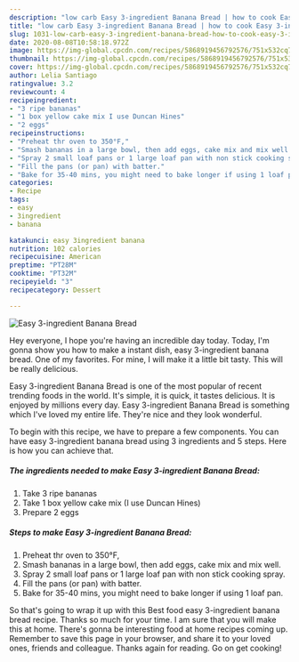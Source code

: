 ```yaml
---
description: "low carb Easy 3-ingredient Banana Bread | how to cook Easy 3-ingredient Banana Bread"
title: "low carb Easy 3-ingredient Banana Bread | how to cook Easy 3-ingredient Banana Bread"
slug: 1031-low-carb-easy-3-ingredient-banana-bread-how-to-cook-easy-3-ingredient-banana-bread
date: 2020-08-08T10:58:18.972Z
image: https://img-global.cpcdn.com/recipes/5868919456792576/751x532cq70/easy-3-ingredient-banana-bread-recipe-main-photo.jpg
thumbnail: https://img-global.cpcdn.com/recipes/5868919456792576/751x532cq70/easy-3-ingredient-banana-bread-recipe-main-photo.jpg
cover: https://img-global.cpcdn.com/recipes/5868919456792576/751x532cq70/easy-3-ingredient-banana-bread-recipe-main-photo.jpg
author: Lelia Santiago
ratingvalue: 3.2
reviewcount: 4
recipeingredient:
- "3 ripe bananas"
- "1 box yellow cake mix I use Duncan Hines"
- "2 eggs"
recipeinstructions:
- "Preheat thr oven to 350°F,"
- "Smash bananas in a large bowl, then add eggs, cake mix and mix well."
- "Spray 2 small loaf pans or 1 large loaf pan with non stick cooking spray."
- "Fill the pans (or pan) with batter."
- "Bake for 35-40 mins, you might need to bake longer if using 1 loaf pan."
categories:
- Recipe
tags:
- easy
- 3ingredient
- banana

katakunci: easy 3ingredient banana 
nutrition: 102 calories
recipecuisine: American
preptime: "PT28M"
cooktime: "PT32M"
recipeyield: "3"
recipecategory: Dessert

---
```



![Easy 3-ingredient Banana Bread](https://img-global.cpcdn.com/recipes/5868919456792576/751x532cq70/easy-3-ingredient-banana-bread-recipe-main-photo.jpg)

Hey everyone, I hope you're having an incredible day today. Today, I'm gonna show you how to make a instant dish, easy 3-ingredient banana bread. One of my favorites. For mine, I will make it a little bit tasty. This will be really delicious.



Easy 3-ingredient Banana Bread is one of the most popular of recent trending foods in the world. It's simple, it is quick, it tastes delicious. It is enjoyed by millions every day. Easy 3-ingredient Banana Bread is something which I've loved my entire life. They're nice and they look wonderful.


To begin with this recipe, we have to prepare a few components. You can have easy 3-ingredient banana bread using 3 ingredients and 5 steps. Here is how you can achieve that.

<!--inarticleads1-->

##### The ingredients needed to make Easy 3-ingredient Banana Bread:

1. Take 3 ripe bananas
1. Take 1 box yellow cake mix (I use Duncan Hines)
1. Prepare 2 eggs




<!--inarticleads2-->

##### Steps to make Easy 3-ingredient Banana Bread:

1. Preheat thr oven to 350°F,
1. Smash bananas in a large bowl, then add eggs, cake mix and mix well.
1. Spray 2 small loaf pans or 1 large loaf pan with non stick cooking spray.
1. Fill the pans (or pan) with batter.
1. Bake for 35-40 mins, you might need to bake longer if using 1 loaf pan.




So that's going to wrap it up with this Best food easy 3-ingredient banana bread recipe. Thanks so much for your time. I am sure that you will make this at home. There's gonna be interesting food at home recipes coming up. Remember to save this page in your browser, and share it to your loved ones, friends and colleague. Thanks again for reading. Go on get cooking!
